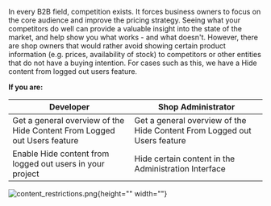In every B2B field, competition exists. It forces business owners to focus on the core audience and improve the pricing strategy. Seeing what your competitors do well can provide a valuable insight into the state of the market, and help show you what works - and what doesn't. However, there are shop owners that would rather avoid showing certain product information (e.g. prices, availability of stock) to competitors or other entities that do not have a buying intention. For cases such as this, we have a Hide content from logged out users feature.

**If you are:**

| Developer|Shop Administrator|
| --- | --- |
|Get a general overview of the Hide Content From Logged out Users feature | Get a general overview of the Hide Content From Logged out Users feature |
| Enable Hide content from logged out users in your project | Hide certain content in the Administration Interface |

![content_restrictions.png](https://cdn.document360.io/9fafa0d5-d76f-40c5-8b02-ab9515d3e879/Images/Documentation/content_restrictions.png){height="" width=""}